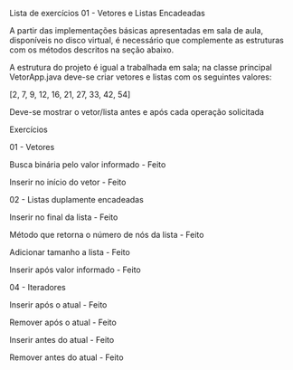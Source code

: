 Lista de exercícios 01 - Vetores e Listas Encadeadas
 
A partir das implementações básicas apresentadas em sala de aula, disponíveis no disco virtual, é necessário que complemente as estruturas com os métodos descritos na seção abaixo.

 
A estrutura do projeto é igual a trabalhada em sala; na classe principal VetorApp.java deve-se criar vetores e listas com os seguintes valores:
 

[2, 7, 9, 12, 16, 21, 27, 33, 42, 54]

 
Deve-se mostrar o vetor/lista antes e após cada operação solicitada

 
Exercícios

 
01 - Vetores

 
Busca binária pelo valor informado - Feito

Inserir no início do vetor - Feito

 
02 - Listas duplamente encadeadas

 
Inserir no final da lista - Feito

Método que retorna o número de nós da lista - Feito

Adicionar tamanho a lista - Feito

Inserir após valor informado - Feito

 
04 - Iteradores

 
Inserir após o atual - Feito

Remover após o atual - Feito

Inserir antes do atual - Feito

Remover antes do atual - Feito

